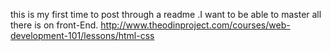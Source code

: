 this is my first time to post through a readme .I want to be able to master all there is on front-End.
http://www.theodinproject.com/courses/web-development-101/lessons/html-css